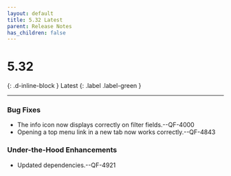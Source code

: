 ```yaml
---
layout: default
title: 5.32 Latest
parent: Release Notes
has_children: false
---
```


# 5.32
{: .d-inline-block }
Latest
{: .label .label-green }

---

### Bug Fixes

- The info icon now displays correctly on filter fields.--QF-4000
- Opening a top menu link in a new tab now works correctly.--QF-4843
### Under-the-Hood Enhancements
- Updated dependencies.--QF-4921
